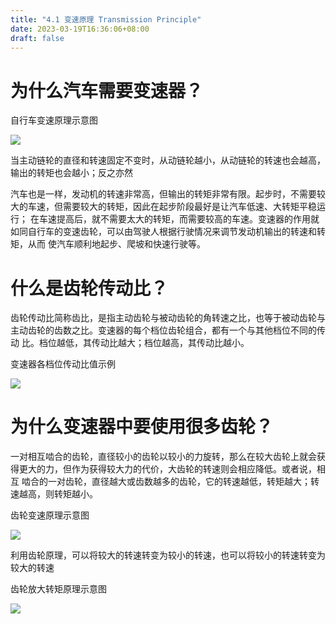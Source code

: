 ```yaml
---
title: "4.1 变速原理 Transmission Principle"
date: 2023-03-19T16:36:06+08:00
draft: false
---
```


# 为什么汽车需要变速器？

自行车变速原理示意图

![](https://res.weread.qq.com/wrepub/epub_26688761_191)

当主动链轮的直径和转速固定不变时，从动链轮越小，从动链轮的转速也会越高，输出的转矩也会越小；反之亦然

汽车也是一样，发动机的转速非常高，但输出的转矩非常有限。起步时，不需要较大的车速，但需要较大的转矩，因此在起步阶段最好是让汽车低速、大转矩平稳运行；
在车速提高后，就不需要太大的转矩，而需要较高的车速。变速器的作用就如同自行车的变速齿轮，可以由驾驶人根据行驶情况来调节发动机输出的转速和转矩，从而
使汽车顺利地起步、爬坡和快速行驶等。

# 什么是齿轮传动比？

齿轮传动比简称齿比，是指主动齿轮与被动齿轮的角转速之比，也等于被动齿轮与主动齿轮的齿数之比。变速器的每个档位齿轮组合，都有一个与其他档位不同的传动
比。档位越低，其传动比越大；档位越高，其传动比越小。

变速器各档位传动比值示例

![](https://res.weread.qq.com/wrepub/epub_26688761_192)

# 为什么变速器中要使用很多齿轮？

一对相互啮合的齿轮，直径较小的齿轮以较小的力旋转，那么在较大齿轮上就会获得更大的力，但作为获得较大力的代价，大齿轮的转速则会相应降低。或者说，相互
啮合的一对齿轮，直径越大或齿数越多的齿轮，它的转速越低，转矩越大；转速越高，则转矩越小。

齿轮变速原理示意图

![](https://res.weread.qq.com/wrepub/epub_26688761_193)

利用齿轮原理，可以将较大的转速转变为较小的转速，也可以将较小的转速转变为较大的转速

齿轮放大转矩原理示意图

![](https://res.weread.qq.com/wrepub/epub_26688761_194)

